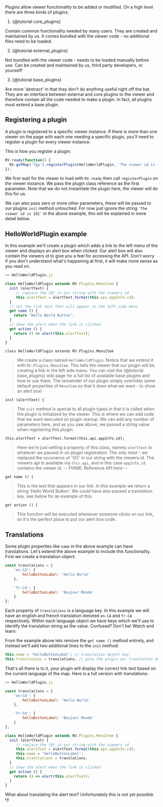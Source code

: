 Plugins allow viewer functionality to be added or modified. On a high level there are three kinds of plugins:

1. {@tutorial core_plugins}
  
  Contain common functionality needed by many users. They are created and maintained by us. It comes bundled with the viewer code - no additional files need to be loaded. 

2. {@tutorial external_plugins}

  Not bundled with the viewer code - needs to be loaded manually before use. Can be created and maintained by us, third party developers, or yourself! 

3. {@tutorial base_plugins}

  Are more 'abstract' in that they don't do anything useful right off the bat. They are an interface between external and core plugins to the viewer and therefore contain all the code needed to make a plugin. In fact, all plugins must extend a base plugin.

## Registering a plugin 

A plugin is registered to a specific viewer instance. If there is more than one viewer on the page with each one needing a specific plugin, you'll need to register a plugin for every viewer instance.

This is how you register a plugin:
```js
RV.ready(function() {
  RV.getMap('fgp').registerPlugin(HelloWorldPlugin, 'The viewer id is {0}');
});
```

We first wait for the viewer to load with `RV.ready` then call `registerPlugin` on the viewer instance. We pass the plugin class reference as the first parameter. Note that we do not instantiate the plugin here, the viewer will do this for us. 

We can also pass zero or more other parameters, these will be passed to our plugins `init` method untouched. For now just ignore the string `'The viewer id is {0}'` in the above example, this will be explained in more detail below.

## HelloWorldPlugin example

In this example we'll create a plugin which adds a link to the left menu of the viewer and displays an alert box when clicked. Our alert box will also contain the viewers id to give you a feel for accessing the API. Don't worry if you don't understand what's happening at first, it will make more sense as you read on. 

```js
>> HelloWorldPlugin.js

class HelloWorldPlugin extends RV.Plugins.MenuItem {
  init (alertText) {
     // replace the {0} in our string with the viewers id
     this.alertText = alertText.format(this.api.appInfo.id);
  }
  // set the link text that will appear in the left side menu
  get name () {
    return 'Hello World Button';
  }
  // show the alert when the link is clicked
  get action () {
    return () => alert(this.alertText);
  }
}
```

`class HelloWorldPlugin extends RV.Plugins.MenuItem`

> We create a class named `HelloWorldPlugin`. Notice that we extend it with `RV.Plugins.MenuItem`. This tells the viewer that our plugin will be creating a link in the left side menu. You can visit the {@tutorial base_plugins} wiki page for a full list of available base plugins and how to use them. The remainder of our plugin simply overrides some default properties of `MenuItem` so that it does what we want - to show an alert box!

`init (alertText) {`

> The `init` method is special to all plugin types in that it is called when the plugin is initialized by the viewer. This is where we can add code that we want executed on plugin startup. We can add any number of parameters here, and as you saw above, we passed a string value when registering this plugin.

`this.alertText = alertText.format(this.api.appInfo.id);`

> Here we're just setting a property of this class, namely `alertText` to whatever we passed in on plugin registration. The only twist - we replaced the occurance of '{0}' in our string with the viewers id. The viewers api is available via `this.api`, and in this case `appInfo.id` contains the viewer id. -- FIXME: Reference API here --

`get name () {`

> This is the text that appears in our link. In this example we return a string 'Hello World Button'. We could have also passed a translation key, see below for an example of this.

`get action () {`

> This function will be executed whenever someone clicks on our link, so it's the perfect place to put our alert box code.

## Translations

Some plugin properties like `name` in the above example can have translations. Let's extend the above example to include this functionality. First we create a translation object:

```js
const translations = {
    'en-CA': {
        helloButtonLabel: 'Hello World'
    },

    'fr-CA': {
        helloButtonLabel: 'Boujour Monde'
    }
};
```

Each property of `translations` is a language key. In this example we will have an english and french translation denoted `en-CA` and `fr-CA` respectively. Within each language object we have keys which we'll use to identify the translation string as the value. Confused? Don't be! Watch and learn:

From the example above lets remove the `get name ()` method entirely, and instead we'll add two additional lines to the `init` method:

```js
this.name = 'helloButtonLabel'; // translation object key
this.translations = translations; // give the plugin our translation object
```

That's all there is to it, your plugin will display the correct link text based on the current language of the map. Here is a full version with translations:

```js
>> HelloWorldPlugin.js

const translations = {
    'en-CA': {
        helloButtonLabel: 'Hello World'
    },

    'fr-CA': {
        helloButtonLabel: 'Boujour Monde'
    }
};

class HelloWorldPlugin extends RV.Plugins.MenuItem {
  init (alertText) {
     // replace the {0} in our string with the viewers id
     this.alertText = alertText.format(this.api.appInfo.id);
     this.name = 'helloButtonLabel';
     this.translations = translations;
  }
  // show the alert when the link is clicked
  get action () {
    return () => alert(this.alertText);
  }
}
```

What about translating the alert text? Unfortunately this is not yet possible :-1: 